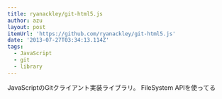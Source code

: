 ```yaml
---
title: ryanackley/git-html5.js
author: azu
layout: post
itemUrl: 'https://github.com/ryanackley/git-html5.js'
date: '2013-07-27T03:34:13.114Z'
tags:
  - JavaScript
  - git
  - library
---
```

JavaScriptのGitクライアント実装ライブラリ。
FileSystem APIを使ってる

